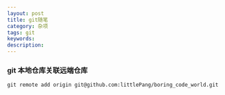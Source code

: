 ```yaml
---
layout: post
title: git随笔
category: 杂项
tags: git
keywords:
description:
---
```


### git 本地仓库关联远端仓库
    git remote add origin git@github.com:littlePang/boring_code_world.git
